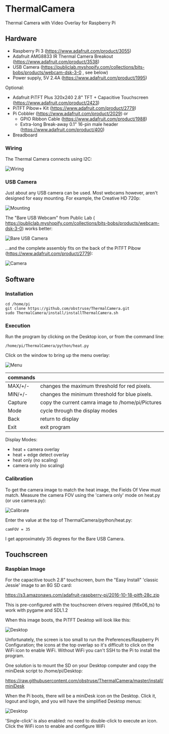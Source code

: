 # ThermalCamera
Thermal Camera with Video Overlay for Raspberry Pi

## Hardware
- Raspberry Pi 3 (https://www.adafruit.com/product/3055)
- Adafruit AMG8833 IR Thermal Camera Breakout (https://www.adafruit.com/product/3538)
- USB Camera (https://publiclab.myshopify.com/collections/bits-bobs/products/webcam-dsk-3-0 , see below)
- Power supply, 5V 2.4A (https://www.adafruit.com/product/1995)

Optional:
- Adafruit PiTFT Plus 320x240 2.8" TFT + Capacitive Touchscreen (https://www.adafruit.com/product/2423)
- PiTFT Pibow+ Kit (https://www.adafruit.com/product/2779)
- Pi Cobbler (https://www.adafruit.com/product/2029)
  or
  - GPIO Ribbon Cable (https://www.adafruit.com/product/1988)
  - Extra-long Break-away 0.1" 16-pin male header (https://www.adafruit.com/product/400)
- Breadboard

### Wiring
The Thermal Camera connects using I2C:

![Wiring](/Images/wiring.png)

### USB Camera
Just about any USB camera can be used.  Most webcams however, aren't designed for easy mounting.  For example, the Creative HD 720p:

![Mounting](Images/IMG_0788-3.JPG)

The "Bare USB Webcam" from Public Lab ( https://publiclab.myshopify.com/collections/bits-bobs/products/webcam-dsk-3-0) works better: 

![Bare USB Camera](Images/IMG_0789-3.JPG)

...and the complete assembly fits on the back of the PiTFT Pibow (https://www.adafruit.com/product/2779):

![Camera](Images/IMG_0791-3.JPG)


## Software

### Installation

```
cd /home/pi
git clone https://github.com/obstruse/ThermalCamera.git
sudo ThermalCamera/install/installThermalCamera.sh
```

### Execution

Run the program by clicking on the Desktop icon, or from the command line:
```
/home/pi/ThermalCamera/python/heat.py
```

Click on the window to bring up the menu overlay:

![Menu](Images/TCmenu.png)

commands|&nbsp;
-|-
MAX/+/- | changes the maximum threshold for red pixels. 
MIN/+/- | changes the minimum threshold for blue pixels.
Capture | copy the current camra image to /home/pi/Pictures
Mode    | cycle through the display modes
Back    | return to display
Exit    | exit program


Display Modes:
- heat + camera overlay
- heat + edge detect overlay
- heat only (no scaling)
- camera only (no scaling)


### Calibration

To get the camera image to match the heat image, the Fields Of View must match.  Measure the camera FOV using the 'camera only' mode on heat.py (or use camera.py):

![Calibrate](Images/IMG_0807-3.JPG)

Enter the value at the top of ThermalCamera/python/heat.py:

```
camFOV = 35
```

I get approximately 35 degrees for the Bare USB Camera.

## Touchscreen

### Raspbian Image

For the capacitive touch 2.8" touchscreen, burn the "Easy Install" 'classic Jessie' image to an 8G SD card:

https://s3.amazonaws.com/adafruit-raspberry-pi/2016-10-18-pitft-28c.zip

This is pre-configured with the touchscreen drivers required (ft6x06_ts) to work with pygame and SDL1.2

When this image boots, the PiTFT Desktop will look like this:

![Desktop](Images/screen7.png)

Unfortunately, the screen is too small to run the Preferences/Raspberry Pi Configuration; the icons at the top overlap so it's difficult to click on the WiFi icon to enable WiFi. Without WiFi you can't SSH to the Pi to install the program.

One solution is to mount the SD on your Desktop computer and copy the miniDesk script to /home/pi/Desktop:

https://raw.githubusercontent.com/obstruse/ThermalCamera/master/install/miniDesk

When the Pi boots, there will be a miniDesk icon on the Desktop.  Click it, logout and login, and you will have the simplified Desktop menus:

![Desktop](Images/screen1.png)

'Single-click' is also enabled: no need to double-click to execute an icon. Click the WiFi icon to enable and configure WiFi

